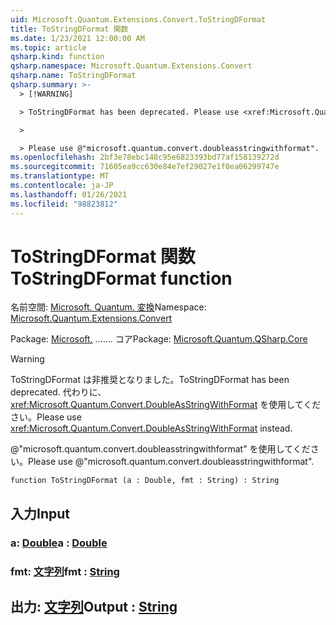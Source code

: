 ```yaml
---
uid: Microsoft.Quantum.Extensions.Convert.ToStringDFormat
title: ToStringDFormat 関数
ms.date: 1/23/2021 12:00:00 AM
ms.topic: article
qsharp.kind: function
qsharp.namespace: Microsoft.Quantum.Extensions.Convert
qsharp.name: ToStringDFormat
qsharp.summary: >-
  > [!WARNING]

  > ToStringDFormat has been deprecated. Please use <xref:Microsoft.Quantum.Convert.DoubleAsStringWithFormat> instead.

  >

  > Please use @"microsoft.quantum.convert.doubleasstringwithformat".
ms.openlocfilehash: 2bf3e78ebc148c95e6823393bd77af158139272d
ms.sourcegitcommit: 71605ea9cc630e84e7ef29027e1f0ea06299747e
ms.translationtype: MT
ms.contentlocale: ja-JP
ms.lasthandoff: 01/26/2021
ms.locfileid: "98823812"
---
```

# <a name="tostringdformat-function"></a><span data-ttu-id="2f84e-102">ToStringDFormat 関数</span><span class="sxs-lookup"><span data-stu-id="2f84e-102">ToStringDFormat function</span></span>

<span data-ttu-id="2f84e-103">名前空間: [Microsoft. Quantum. 変換](xref:Microsoft.Quantum.Extensions.Convert)</span><span class="sxs-lookup"><span data-stu-id="2f84e-103">Namespace: [Microsoft.Quantum.Extensions.Convert](xref:Microsoft.Quantum.Extensions.Convert)</span></span>

<span data-ttu-id="2f84e-104">Package: [Microsoft.](https://nuget.org/packages/Microsoft.Quantum.QSharp.Core) ....... コア</span><span class="sxs-lookup"><span data-stu-id="2f84e-104">Package: [Microsoft.Quantum.QSharp.Core](https://nuget.org/packages/Microsoft.Quantum.QSharp.Core)</span></span>


> [!WARNING]
> <span data-ttu-id="2f84e-105">ToStringDFormat は非推奨となりました。</span><span class="sxs-lookup"><span data-stu-id="2f84e-105">ToStringDFormat has been deprecated.</span></span> <span data-ttu-id="2f84e-106">代わりに、<xref:Microsoft.Quantum.Convert.DoubleAsStringWithFormat> を使用してください。</span><span class="sxs-lookup"><span data-stu-id="2f84e-106">Please use <xref:Microsoft.Quantum.Convert.DoubleAsStringWithFormat> instead.</span></span>
>
> <span data-ttu-id="2f84e-107">@"microsoft.quantum.convert.doubleasstringwithformat" を使用してください。</span><span class="sxs-lookup"><span data-stu-id="2f84e-107">Please use @"microsoft.quantum.convert.doubleasstringwithformat".</span></span>



```qsharp
function ToStringDFormat (a : Double, fmt : String) : String
```


## <a name="input"></a><span data-ttu-id="2f84e-108">入力</span><span class="sxs-lookup"><span data-stu-id="2f84e-108">Input</span></span>

### <a name="a--double"></a><span data-ttu-id="2f84e-109">a: [Double](xref:microsoft.quantum.lang-ref.double)</span><span class="sxs-lookup"><span data-stu-id="2f84e-109">a : [Double](xref:microsoft.quantum.lang-ref.double)</span></span>




### <a name="fmt--string"></a><span data-ttu-id="2f84e-110">fmt: [文字列](xref:microsoft.quantum.lang-ref.string)</span><span class="sxs-lookup"><span data-stu-id="2f84e-110">fmt : [String](xref:microsoft.quantum.lang-ref.string)</span></span>





## <a name="output--string"></a><span data-ttu-id="2f84e-111">出力: [文字列](xref:microsoft.quantum.lang-ref.string)</span><span class="sxs-lookup"><span data-stu-id="2f84e-111">Output : [String](xref:microsoft.quantum.lang-ref.string)</span></span>

